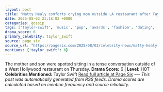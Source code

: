 ```yaml
---
layout: post
title: "Matty Healy comforts crying mom outside LA restaurant after Taylor Swift jab"
date: 2025-08-02 23:18:02 +0000
categories: gossip
tags: ['taylor-swift', 'music', 'pop', 'awards', 'fashion', 'dating', 'source-page_six', 'drama-hot']
drama_score: 6
primary_celebrity: taylor_swift
source: page_six
source_url: "https://pagesix.com/2025/08/02/celebrity-news/matty-healy-comforts-crying-mom-outside-la-restaurant-after-taylor-swift-jab/"
mentions: {'taylor_swift': 6}
---
```


The mother and son were spotted sitting in a tense conversation outside of a West Hollywood restaurant on Thursday. **Drama Score:** 6 | **Level:** HOT **Celebrities Mentioned:** Taylor Swift [Read full article at Page Six](https://pagesix.com/2025/08/02/celebrity-news/matty-healy-comforts-crying-mom-outside-la-restaurant-after-taylor-swift-jab/) --- *This post was automatically generated from RSS feeds. Drama scores are calculated based on mention frequency and source reliability.*